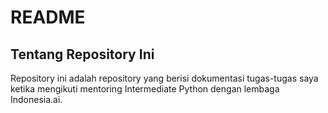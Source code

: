 # README

## Tentang Repository Ini
Repository ini adalah repository yang berisi dokumentasi tugas-tugas saya ketika mengikuti mentoring Intermediate Python dengan lembaga Indonesia.ai.

